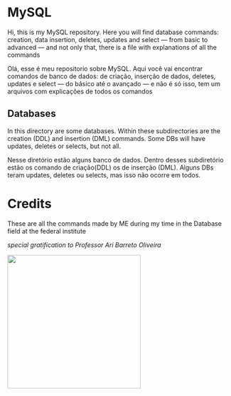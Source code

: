 # MySQL
  
 Hi, this is my MySQL repository. Here you will find database commands: creation, data insertion, deletes, updates and select — from basic to advanced — and not only that, there is a file with explanations of all the commands
 
 Olá, esse é meu repositorio sobre MySQL. Aqui você vai encontrar comandos de banco de dados: de criação, inserção de dados, deletes, updates e select — do básico até o avançado — e não é só isso, tem um arquivos com explicações de todos os comandos

## Databases

In this directory are some databases. Within these subdirectories are the creation (DDL) and insertion (DML) commands. Some DBs will have updates, deletes or selects, but not all.

Nesse diretório estão alguns banco de dados. Dentro desses subdiretório estão os comando de criação(DDL) os de inserção (DML). Alguns DBs teram updates, deletes ou selects, mas isso não ocorre em todos.

# Credits 

These are all the commands made by ME during my time in the Database field at the federal institute

*special gratification to Professor Ari Barreto Oliveira*

<img src="https://pbs.twimg.com/media/FYwMlPZXkAAN1Iz?format=jpg&name=large" width="300px">
